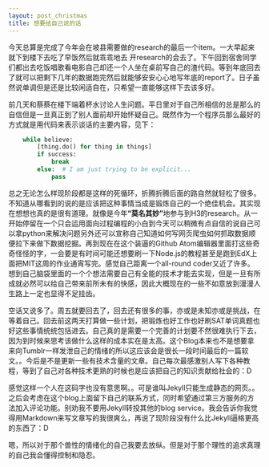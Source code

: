 ```yaml
---
layout: post_christmas
title: 想要给自己说的话
---
```


<p>今天总算是完成了今年会在坡县需要做的research的最后一个item。一大早起来就下到楼下去吃了早饭然后就乖乖地去
开research的会去了。下午回到宿舍同学们都出去吃饭唱歌看电影自己却还一个人坐在桌前写自己的渣代码。等到年底回去了就可以把剩下几年的数据跑完然后就能够安安心心地写年底的report了。日子虽然说单调但是还是比较闲适自在，只希望一直能够这样下去该多好。</p>

前几天和蔡蔡在楼下端着杯水讨论人生问题。平日里对于自己所相信的总是那么的自信但是一旦真正到了别人面前却开始怀疑自己。既然作为一个程序员那么最好的方式就是用代码来表示谈话的主要内容，见下：


```python
    while believe:
        [thing.do() for thing in things]
        if success:
            break
        else:  # I am just trying to be explicit...
            pass
```

总之无论怎么样现阶段都是这样的死循环，折腾折腾后面的路自然就轻松了很多。不知道从哪看到的说的是应该把这种事情当成是锻炼自己的一个绝佳机会。其实现在想想也真的是很有道理。就像是今年<b>“莫名其妙”</b>地参与到H3的research。从一开始停留在一个只会运用面向过程编程的小白到今天可以稍微有点自信的说自己可以拿python来解决问题另外还可以宣称自己知道如何写网页爬虫如何抓取数据顺便拉下来做下数据挖掘。再到现在在这个装逼的Github Atom编辑器里面打这些奇奇怪怪的字，一会要是有时间可能还想要刷一下Node.js的教程甚至是跑到EdX上面把MIT这周的作业通宵写完。感觉自己距离一个all-round coder又近了许多。想到自己脑袋里面的一个个想法需要自己有全能的技术才能去实现，但是一旦有所成就必然可以给自己带来前所未有的快感，因此大概现在的一些不如意放到漫漫人生路上一定也显得不足挂齿。

空话又说多了。周五就要回去了，回去还有很多的事，亦或是未知亦或是挑战，在等着自己。回去前这两天打算做一些计划，把锻炼也好工作也好刷SAT单词真题也好这些事情统统包括进去。自己真的是需要一个完善的计划要不然很难执行下去，因为到时候来思考该做什么这样的成本实在是太高。这个Blog本来也不是想要拿来向Tumblr一样发泄自己的情绪的所以这应该会是很长一段时间最后的一篇软文。。今后是不是更新一些有技术含量的文章。自己每次最感激别人写下各种教程，等到了自己对各种技术更熟的时候也是应该把自己的知识贡献给社会的：D

感觉这样一个人在这码字也没有意思啊。。可是谁叫Jekyll只能生成静态的网页。。之后会考虑在这个blog上面留下自己的联系方式，同时希望通过第三方服务的方法加入评论功能。别劝我不要用Jekyll转投其他的blog service。我会告诉你我觉得用Markdown来写文章写的我很爽么，再说了现阶段没有什么比Jekyll逼格更高的东西了：D

嗯，所以对于那个兽性的情绪化的自己我要去放纵。但是对于那个理性的追求真理的自己我会懂得控制和隐忍。
